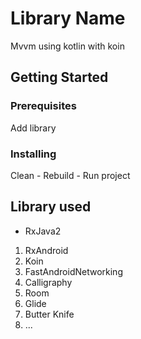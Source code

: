 # Library Name

Mvvm using kotlin with koin

## Getting Started

### Prerequisites

Add library


### Installing

Clean - Rebuild - Run project

## Library used
* RxJava2
1. RxAndroid
2. Koin
3. FastAndroidNetworking
6. Calligraphy
7. Room
8. Glide
9. Butter Knife
10. ...